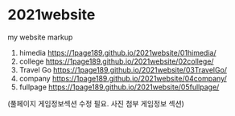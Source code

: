 # 2021website

my website markup
1. himedia https://1page189.github.io/2021website/01himedia/
2. college https://1page189.github.io/2021website/02college/
3. Travel Go https://1page189.github.io/2021website/03TravelGo/
4. company https://1page189.github.io/2021website/04company/
5. fullpage https://1page189.github.io/2021website/05fullpage/

(풀페이지 게임정보섹션 수정 필요. 사진 첨부 게임정보 섹션)
